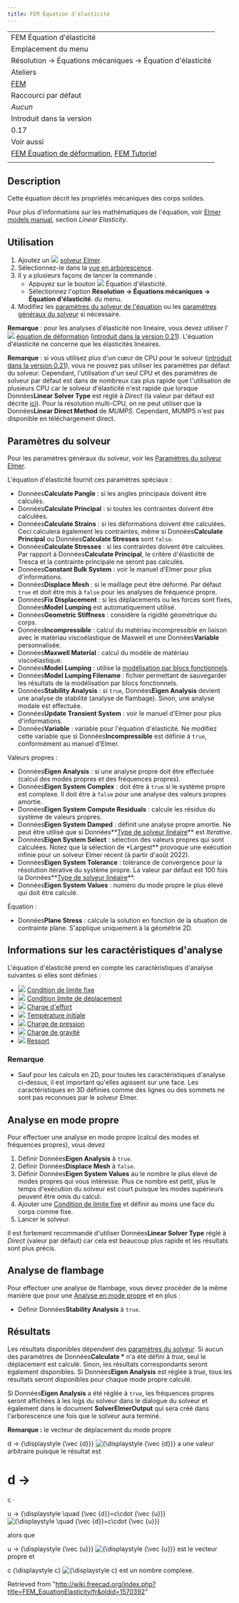 ```yaml
---
title: FEM Équation d'élasticité
---
```


|                                                                                                                                             |
| ------------------------------------------------------------------------------------------------------------------------------------------- |
| FEM Équation d'élasticité                                                                                                                   |
| Emplacement du menu                                                                                                                         |
| Résolution → Équations mécaniques → Équation d'élasticité                                                                                   |
| Ateliers                                                                                                                                    |
| [FEM](/FEM_Workbench/fr "FEM Workbench/fr")                                                                                                 |
| Raccourci par défaut                                                                                                                        |
| _Aucun_                                                                                                                                     |
| Introduit dans la version                                                                                                                   |
| 0.17                                                                                                                                        |
| Voir aussi                                                                                                                                  |
| [FEM Équation de déformation](/FEM_EquationDeformation/fr "FEM EquationDeformation/fr"), [FEM Tutoriel](/FEM_tutorial/fr "FEM tutorial/fr") |
|                                                                                                                                             |

## Description

Cette équation décrit les propriétés mécaniques des corps solides.

Pour plus d'informations sur les mathématiques de l'équation, voir [Elmer models manual](http://www.elmerfem.org/blog/documentation/), section _Linear Elasticity_.

## Utilisation

1. Ajoutez un ![](/images/FEM_SolverElmer.svg) [solveur Elmer](/FEM_SolverElmer/fr#Équations "FEM SolverElmer/fr").
2. Sélectionnez-le dans la [vue en arborescence](/Tree_view/fr "Tree view/fr").
3. Il y a plusieurs façons de lancer la commande :
   - Appuyez sur le bouton ![](/images/FEM_EquationElasticity.svg) Équation d'élasticité.
   - Sélectionnez l'option **Résolution → Équations mécaniques → Équation d'élasticité**. du menu.
4. Modifiez les [paramètres du solveur de l'équation](#Param.C3.A8tres_du_solveur) ou les [paramètres généraux du solveur](/FEM_SolverElmer_SolverSettings/fr "FEM SolverElmer SolverSettings/fr") si nécessaire.

**Remarque** : pour les analyses d'élasticité non linéaire, vous devez utiliser l'![](/images/FEM_EquationDeformation.svg) [équation de déformation](/FEM_EquationDeformation/fr "FEM EquationDeformation/fr") ([introduit dans la version 0.21](/Release_notes_0.21/fr "Release notes 0.21/fr")). L'équation d'élasticité ne concerne que les élasticités linéaires.

**Remarque** : si vous utilisez plus d'un cœur de CPU pour le solveur ([introduit dans la version 0.21](/Release_notes_0.21/fr "Release notes 0.21/fr")), vous ne pouvez pas utiliser les paramètres par défaut du solveur. Cependant, l'utilisation d'un seul CPU et des paramètres de solveur par défaut est dans de nombreux cas plus rapide que l'utilisation de plusieurs CPU car le solveur d'élasticité n'est rapide que lorsque Données**Linear Solver Type** est réglé à _Direct_ (la valeur par défaut est décrite [ici](/FEM_SolverElmer_SolverSettings/fr#Système_linéaire "FEM SolverElmer SolverSettings/fr")). Pour la résolution multi-CPU, on ne peut utiliser que la Données**Linear Direct Method** de _MUMPS_. Cependant, MUMPS n'est pas disponible en téléchargement direct.

## Paramètres du solveur

Pour les paramètres généraux du solveur, voir les [Paramètres du solveur Elmer](/FEM_SolverElmer_SolverSettings/fr "FEM SolverElmer SolverSettings/fr").

L'équation d'élasticité fournit ces paramètres spéciaux :

- Données**Calculate Pangle** : si les angles principaux doivent être calculés.
- Données**Calculate Principal** : si toutes les contraintes doivent être calculées.
- Données**Calculate Strains** : si les déformations doivent être calculées. Ceci calculera également les contraintes, même si Données**Calculate Principal** ou Données**Calculate Stresses** sont `false`.
- Données**Calculate Stresses** : si les contraintes doivent être calculées. Par rapport à Données**Calculate Principal**, le critère d'élasticité de Tresca et la contrainte principale ne seront pas calculés.
- Données**Constant Bulk System** : voir le manuel d'Elmer pour plus d'informations.
- Données**Displace Mesh** : si le maillage peut être déformé. Par défaut `true` et doit être mis à `false` pour les analyses de fréquence propre.
- Données**Fix Displacement** : si les déplacements ou les forces sont fixés, Données**Model Lumping** est automatiquement utilisé.
- Données**Geometric Stiffness** : considère la rigidité géométrique du corps.
- Données**Incompressible** : calcul du matériau incompressible en liaison avec le matériau viscoélastique de Maxwell et une Données**Variable** personnalisée.
- Données**Maxwell Material** : calcul du modèle de matériau viscoélastique.
- Données**Model Lumping** : utilise la [modélisation par blocs fonctionnels](https://fr.wikipedia.org/wiki/Bloc_fonctionnel).
- Données**Model Lumping Filename** : fichier permettant de sauvegarder les résultats de la modélisation par blocs fonctionnels.
- Données**Stability Analysis** : si `true`, Données**Eigen Analysis** devient une analyse de stabilité (analyse de flambage). Sinon, une analyse modale est effectuée.
- Données**Update Transient System** : voir le manuel d'Elmer pour plus d'informations.
- Données**Variable** : variable pour l'équation d'élasticité. Ne modifiez cette variable que si Données**Incompressible** est définie à `true`, conformément au manuel d'Elmer.

Valeurs propres :

- Données**Eigen Analysis** : si une analyse propre doit être effectuée (calcul des modes propres et des fréquences propres).
- Données**Eigen System Complex** : doit être à `true` si le système propre est complexe. Il doit être à `false` pour une analyse des valeurs propres amortie.
- Données**Eigen System Compute Residuals** : calcule les résidus du système de valeurs propres.
- Données**Eigen System Damped** : définit une analyse propre amortie. Ne peut être utilisé que si Données**[Type de solveur linéaire](/FEM_SolverElmer_SolverSettings/fr#Syst.C3.A8me_lin.C3.A9aire "FEM SolverElmer SolverSettings/fr")** est _Iterative_.
- Données**Eigen System Select** : sélection des valeurs propres qui sont calculées. Notez que la sélection de \*Largest\*\* provoque une exécution infinie pour un solveur Elmer récent (à partir d'août 2022).
- Données**Eigen System Tolerance** : tolérance de convergence pour la résolution itérative du système propre. La valeur par défaut est 100 fois la Données**[Type de solveur linéaire](/FEM_SolverElmer_SolverSettings/fr#Syst.C3.A8me_lin.C3.A9aire "FEM SolverElmer SolverSettings/fr")**.
- Données**Eigen System Values** : numéro du mode propre le plus élevé qui doit être calculé.

Équation :

- Données**Plane Stress** : calcule la solution en fonction de la situation de contrainte plane. S'applique uniquement à la géométrie 2D.

## Informations sur les caractéristiques d'analyse

L'équation d'élasticité prend en compte les caractéristiques d'analyse suivantes si elles sont définies :

- ![](/images/FEM_ConstraintFixed.svg) [Condition de limite fixe](/FEM_ConstraintFixed/fr "FEM ConstraintFixed/fr")
- ![](/images/FEM_ConstraintDisplacement.svg) [Condition limite de déplacement](/FEM_ConstraintDisplacement/fr "FEM ConstraintDisplacement/fr")
- ![](/images/FEM_ConstraintForce.svg) [Charge d'effort](/FEM_ConstraintForce/fr "FEM ConstraintForce/fr")
- ![](/images/FEM_ConstraintInitialTemperature.svg) [Température initiale](/FEM_ConstraintInitialTemperature/fr "FEM ConstraintInitialTemperature/fr")
- ![](/images/FEM_ConstraintPressure.svg) [Charge de pression](/FEM_ConstraintPressure/fr "FEM ConstraintPressure/fr")
- ![](/images/FEM_ConstraintSelfWeight.svg) [Charge de gravité](/FEM_ConstraintSelfWeight/fr "FEM ConstraintSelfWeight/fr")
- ![](/images/FEM_ConstraintSpring.svg) [Ressort](/FEM_ConstraintSpring/fr "FEM ConstraintSpring/fr")

### Remarque

- Sauf pour les calculs en 2D, pour toutes les caractéristiques d'analyse ci-dessus, il est important qu'elles agissent sur une face. Les caractéristiques en 3D définies comme des lignes ou des sommets ne sont pas reconnues par le solveur Elmer.

## Analyse en mode propre

Pour effectuer une analyse en mode propre (calcul des modes et fréquences propres), vous devez

1. Définir Données**Eigen Analysis** à `true`.
2. Définir Données**Displace Mesh** à `false`.
3. Définir Données**Eigen System Values** au le nombre le plus élevé de modes propres qui vous intéresse. Plus ce nombre est petit, plus le temps d'exécution du solveur est court puisque les modes supérieurs peuvent être omis du calcul.
4. Ajouter une [Condition de limite fixe](/FEM_ConstraintFixed/fr "FEM ConstraintFixed/fr") et définir au moins une face du corps comme fixe.
5. Lancer le solveur.

Il est fortement recommandé d'utiliser Données**Linear Solver Type** réglé à _Direct_ (valeur par défaut) car cela est beaucoup plus rapide et les résultats sont plus précis.

## Analyse de flambage

Pour effectuer une analyse de flambage, vous devez procéder de la même manière que pour une [Analyse en mode propre](#Analyse_en_mode_propre) et en plus :

- Définir Données**Stability Analysis** à `true`.

## Résultats

Les résultats disponibles dépendent des [paramètres du solveur](#Param.C3.A8tres_du_solveur). Si aucun des paramètres de Données**Calculate \*** n'a été défini à _true_, seul le déplacement est calculé. Sinon, les résultats correspondants seront également disponibles. Si Données**Eigen Analysis** est réglée à _true_, tous les résultats seront disponibles pour chaque mode propre calculé.

Si Données**Eigen Analysis** a été réglée à `true`, les fréquences propres seront affichées à les logs du solveur dans le dialogue du solveur et également dans le document **SolverElmerOutput** qui sera créé dans l'arborescence une fois que le solveur aura terminé.

**Remarque :** le vecteur de déplacement du mode propre

d
→
{\displaystyle {\vec {d}}}
![{\displaystyle {\vec {d}}}](https://wikimedia.org/api/rest_v1/media/math/render/svg/3e1eb48ef8121a782f64c8453fa6f80a9ca26e2e) a une valeur arbitraire puisque le résultat est

d
→
=
c
⋅

u
→
{\displaystyle \quad {\vec {d}}=c\cdot {\vec {u}}}
![{\displaystyle \quad {\vec {d}}=c\cdot {\vec {u}}}](https://wikimedia.org/api/rest_v1/media/math/render/svg/f1be0746f478e825c4e54a17871405caccf6b694)

alors que

u
→
{\displaystyle {\vec {u}}}
![{\displaystyle {\vec {u}}}](https://wikimedia.org/api/rest_v1/media/math/render/svg/89c41e9cf70c5e5b56e2128a136985a75f90ba43) est le vecteur propre et

c
{\displaystyle c}
![{\displaystyle c}](https://wikimedia.org/api/rest_v1/media/math/render/svg/86a67b81c2de995bd608d5b2df50cd8cd7d92455) est un nombre complexe.

Retrieved from "<http://wiki.freecad.org/index.php?title=FEM_EquationElasticity/fr&oldid=1570392>"
